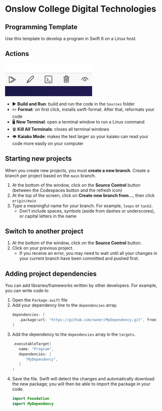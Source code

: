 # Onslow College Digital Technologies

## Programming Template

Use this template to develop a program in Swift 6 on a Linux host.

## Actions

![Action buttons](.devcontainer/actions.jpg)

- ▶️ **Build and Run**: build and run the code in the `Sources` folder
- ✏️ **Format**: on first click, installs swift-format. After that, reformats your code
- 🖥️ **New Terminal**: open a terminal window to run a Linux command
- 🗑️ **Kill All Terminals**: closes all terminal windows
- 👁️ **Kaiako Mode**: makes the text larger so your kaiako can read your code more easily on your computer

## Starting new projects

When you create new projects, you must **create a new branch**. Create a branch per project based on the `main` branch.

1. At the bottom of the window, click on the **Source Control** button (between the Codespaces button and the refresh icon)
2. At the top of the screen, click on **Create new branch from…**, then click `origin/main`
3. Type a meaningful name for your branch. For example, `loops` or `task2`.
   - Don't include spaces, symbols (aside from dashes or underscores), or capital letters in the name

## Switch to another project

1. At the bottom of the window, click on the **Source Control** button.
2. Click on your previous project.
   - If you receive an error, you may need to wait until all your changes in your current branch have been committed and pushed first.

## Adding project dependencies

You can add libraries/frameworks written by other developers. For example, you can write code to  

1. Open the `Package.swift` file
2. Add your dependency line to the `dependencies` array.
   ```swift
   dependencies: [
      .package(url: "https://github.com/owner/MyDependency.git", from: "1.0.0")
   ]
   ```
3. Add the dependency to the `dependencies` array in the `targets`.
   ```swift
   .executableTarget(
      name: "Program",
      dependencies: [
         "MyDependency",
      ]
   )
   ```
4. Save the file. Swift will detect the changes and automatically download the new package; you will then be able to import the package in your code.
   ```swift
   import Foundation
   import MyDependency
   ```